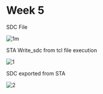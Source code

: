 # Week 5

SDC File

![1m](https://github.com/user-attachments/assets/241920a6-188a-4303-a66b-94834fedb467)

STA Write_sdc from tcl file execution

![1](https://github.com/user-attachments/assets/aa2e7506-b0ca-4b4f-911f-173f9d17c3ce)

SDC exported from STA

![2](https://github.com/user-attachments/assets/ba1386c9-fd23-4d7d-ab76-a7f9fa74e375)
